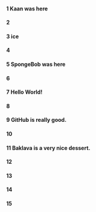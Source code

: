 #### 1 Kaan was here
#### 2
#### 3 ice
#### 4
#### 5 SpongeBob was here
#### 6
#### 7 Hello World!
#### 8
#### 9 GitHub is really good.

#### 10
#### 11 Baklava is a very nice dessert.
#### 12
#### 13
#### 14
#### 15